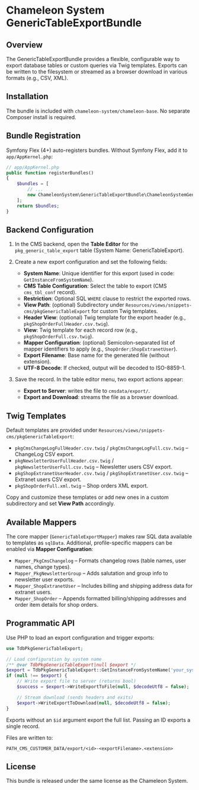 Chameleon System GenericTableExportBundle
=========================================

Overview
--------
The GenericTableExportBundle provides a flexible, configurable way to export database tables or custom queries via Twig templates. Exports can be written to the filesystem or streamed as a browser download in various formats (e.g., CSV, XML).

Installation
------------
The bundle is included with `chameleon-system/chameleon-base`. No separate Composer install is required.

Bundle Registration
-------------------
Symfony Flex (4+) auto-registers bundles. Without Symfony Flex, add it to `app/AppKernel.php`:

```php
// app/AppKernel.php
public function registerBundles()
{
    $bundles = [
        // ...
        new ChameleonSystem\GenericTableExportBundle\ChameleonSystemGenericTableExportBundle(),
    ];
    return $bundles;
}
```

Backend Configuration
---------------------
1. In the CMS backend, open the **Table Editor** for the `pkg_generic_table_export` table (System Name: GenericTableExport).
2. Create a new export configuration and set the following fields:
   - **System Name**: Unique identifier for this export (used in code: `GetInstanceFromSystemName`).
   - **CMS Table Configuration**: Select the table to export (CMS `cms_tbl_conf` record).
   - **Restriction**: Optional SQL `WHERE` clause to restrict the exported rows.
   - **View Path**: (optional) Subdirectory under `Resources/views/snippets-cms/pkgGenericTableExport` for custom Twig templates.
   - **Header View**: (optional) Twig template for the export header (e.g., `pkgShopOrderFullHeader.csv.twig`).
   - **View**: Twig template for each record row (e.g., `pkgShopOrderFull.csv.twig`).
   - **Mapper Configuration**: (optional) Semicolon-separated list of mapper identifiers to apply (e.g., `ShopOrder;ShopExtranetUser`).
   - **Export Filename**: Base name for the generated file (without extension).
   - **UTF-8 Decode**: If checked, output will be decoded to ISO-8859-1.

3. Save the record. In the table editor menu, two export actions appear:
   - **Export to Server**: writes the file to `cmsdata/export/`.
   - **Export and Download**: streams the file as a browser download.

Twig Templates
--------------
Default templates are provided under `Resources/views/snippets-cms/pkgGenericTableExport`:
- `pkgCmsChangeLogFullHeader.csv.twig` / `pkgCmsChangeLogFull.csv.twig` – ChangeLog CSV export.
- `pkgNewsletterUserFullHeader.csv.twig` / `pkgNewsletterUserFull.csv.twig` – Newsletter users CSV export.
- `pkgShopExtranetUserHeader.csv.twig` / `pkgShopExtranetUser.csv.twig` – Extranet users CSV export.
- `pkgShopOrderFull.xml.twig` – Shop orders XML export.

Copy and customize these templates or add new ones in a custom subdirectory and set **View Path** accordingly.

Available Mappers
-----------------
The core mapper (`GenericTableExportMapper`) makes raw SQL data available to templates as `sqlData`. Additional, profile-specific mappers can be enabled via **Mapper Configuration**:
- `Mapper_PkgCmsChangelog` – Formats changelog rows (table names, user names, change types).
- `Mapper_PkgNewsletterGroup` – Adds salutation and group info to newsletter user exports.
- `Mapper_ShopExtranetUser` – Includes billing and shipping address data for extranet users.
- `Mapper_ShopOrder` – Appends formatted billing/shipping addresses and order item details for shop orders.

Programmatic API
----------------
Use PHP to load an export configuration and trigger exports:

```php
use TdbPkgGenericTableExport;

// Load configuration by system name
/** @var TdbPkgGenericTableExport|null $export */
$export = TdbPkgGenericTableExport::GetInstanceFromSystemName('your_system_name');
if (null !== $export) {
    // Write export file to server (returns bool)
    $success = $export->WriteExportToFile(null, $decodeUtf8 = false);

    // Stream download (sends headers and exits)
    $export->WriteExportToDownload(null, $decodeUtf8 = false);
}
```

Exports without an `$id` argument export the full list. Passing an ID exports a single record.

Files are written to:
```
PATH_CMS_CUSTOMER_DATA/export/<id>-<exportFilename>.<extension>
```

License
-------
This bundle is released under the same license as the Chameleon System.
